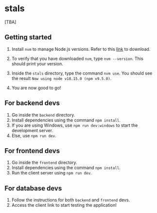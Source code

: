 # stals 

[TBA]

## Getting started

1. Install ```nvm``` to manage Node.js versions. Refer to this [link](https://www.freecodecamp.org/news/node-version-manager-nvm-install-guide/) to download.

2. To verify that you have downloaded ```nvm```, type ```nvm --version```. This should print your version.

4. Inside the ```stals``` directory, type the command ```nvm use```. You should see the result ```Now using node v18.15.0 (npm v9.5.0)```.

3. You are now good to go!

## For backend devs

1. Go inside the ```backend``` directory. 
2. Install dependencies using the command ```npm install```.
3. If you are using Windows, use ```npm run dev:windows``` to start the development server.
4. Else, use ```npm run dev```.

## For frontend devs
1. Go inside the ```frontend``` directory. 
2. Install dependencies using the command ```npm install```.
3. Run the client server using ```npm run dev```.

## For database devs
1. Follow the instructions for both ```backend``` and ```frontend``` devs.
2. Access the client link to start testing the application!